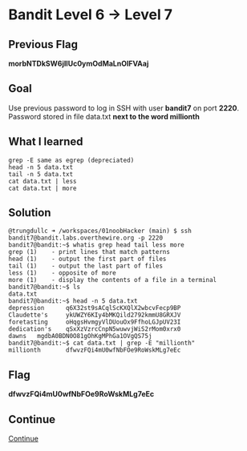 # Bandit Level 6 → Level 7

## Previous Flag
<b>morbNTDkSW6jIlUc0ymOdMaLnOlFVAaj</b>

## Goal
Use previous password to log in SSH with user <b>bandit7</b> on port <b>2220</b>.  Password stored in file data.txt <b>next to the word millionth</b>

## What I learned
```
grep -E same as egrep (depreciated)
head -n 5 data.txt
tail -n 5 data.txt
cat data.txt | less
cat data.txt | more
```

## Solution
```
@trungdullc ➜ /workspaces/01noobHacker (main) $ ssh bandit7@bandit.labs.overthewire.org -p 2220
bandit7@bandit:~$ whatis grep head tail less more
grep (1)    - print lines that match patterns
head (1)    - output the first part of files
tail (1)    - output the last part of files
less (1)    - opposite of more
more (1)    - display the contents of a file in a terminal
bandit7@bandit:~$ ls
data.txt
bandit7@bandit:~$ head -n 5 data.txt
depression      q6X32st9sACqlScKXQlX2wbcvFecp9BP
Claudette's     ykUWZY6KIy4bMKQild2792kmmU8GRXJV
foretasting     oHqgsHvmgyVlDUouOx9FfhoLGJpUV23I
dedication's    qSxXzVzrcCnpN5wuwvjWiS2rMom0xrx0
dawns   mgdbA0BDN0O81gOhKgMPhGa1OVgQS75j
bandit7@bandit:~$ cat data.txt | grep -E "millionth"
millionth       dfwvzFQi4mU0wfNbFOe9RoWskMLg7eEc
```

## Flag
<b>dfwvzFQi4mU0wfNbFOe9RoWskMLg7eEc</b>

## Continue
[Continue](/overthewire/0708.md)